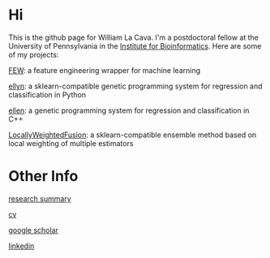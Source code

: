 Hi
===
This is the github page for William La Cava. I'm a postdoctoral fellow at the University of Pennsylvania in the [Institute for Bioinformatics](http://upibi.org). Here are some of my projects:

[FEW](http://lacava.github.io/few): a feature engineering wrapper for machine learning

[ellyn](http://epistasislab.github.io/ellyn): a sklearn-compatible genetic programming system for regression and classification in Python

[ellen](http://lacava.github.io/ellen): a genetic programming system for regression and classification in C++

[LocallyWeightedFusion](http://github.com/lacava/LocallyWeightedFusion): a sklearn-compatible ensemble method based on local weighting of multiple estimators



Other Info
===

[research summary](http://www.williamlacava/com/work)

[cv](http://www.williamlacava.com/la_cava_cv.pdf)

[google scholar](https://scholar.google.com/citations?user=iZB7inEAAAAJ&hl=en)

[linkedin](https://www.linkedin.com/in/williamlacava/)
